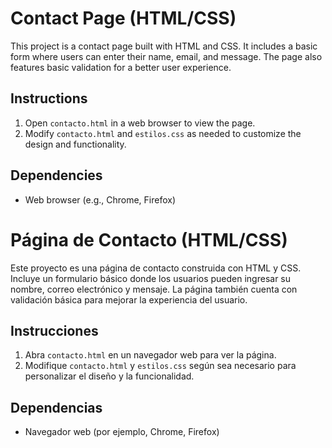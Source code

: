 # Contact Page (HTML/CSS)

This project is a contact page built with HTML and CSS. It includes a basic form where users can enter their name, email, and message. The page also features basic validation for a better user experience.

## Instructions

1. Open `contacto.html` in a web browser to view the page.
2. Modify `contacto.html` and `estilos.css` as needed to customize the design and functionality.

## Dependencies
- Web browser (e.g., Chrome, Firefox)

# Página de Contacto (HTML/CSS)

Este proyecto es una página de contacto construida con HTML y CSS. Incluye un formulario básico donde los usuarios pueden ingresar su nombre, correo electrónico y mensaje. La página también cuenta con validación básica para mejorar la experiencia del usuario.

## Instrucciones

1. Abra `contacto.html` en un navegador web para ver la página.
2. Modifique `contacto.html` y `estilos.css` según sea necesario para personalizar el diseño y la funcionalidad.

## Dependencias
- Navegador web (por ejemplo, Chrome, Firefox)
